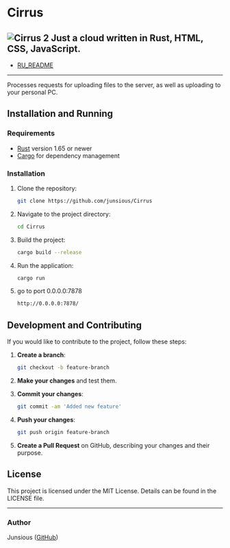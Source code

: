 # Cirrus
![Cirrus 2](https://github.com/user-attachments/assets/812d5ad7-ff08-4e39-859f-1ec9e92747ae)
Just a cloud written in Rust, HTML, CSS, JavaScript.
---
- [RU_README](https://github.com/Junsious/Cirrus/blob/main/README_ru.md)
---
Processes requests for uploading files to the server, as well as uploading to your personal PC.



## Installation and Running

### Requirements

- [Rust](https://www.rust-lang.org/tools/install) version 1.65 or newer
- [Cargo](https://doc.rust-lang.org/cargo/getting-started/installation.html) for dependency management


### Installation

1. Clone the repository:

    ```bash
    git clone https://github.com/junsious/Cirrus
    ```

2. Navigate to the project directory:

    ```bash
    cd Cirrus
    ```

3. Build the project:

    ```bash
    cargo build --release
    ```

4. Run the application:

    ```bash
    cargo run
    ```
5. go to port 0.0.0.0:7878
    ```bash
    http://0.0.0.0:7878/
    ```
    
## Development and Contributing

If you would like to contribute to the project, follow these steps:

1. **Create a branch**:

    ```bash
    git checkout -b feature-branch
    ```

2. **Make your changes** and test them.

3. **Commit your changes**:

    ```bash
    git commit -am 'Added new feature'
    ```

4. **Push your changes**:

    ```bash
    git push origin feature-branch
    ```

5. **Create a Pull Request** on GitHub, describing your changes and their purpose.


## License

This project is licensed under the MIT License. Details can be found in the LICENSE file.

---

### Author

Junsious ([GitHub](https://github.com/junsious))
